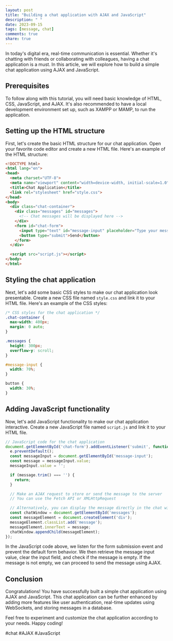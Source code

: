 ```yaml
---
layout: post
title: "Building a chat application with AJAX and JavaScript"
description: " "
date: 2023-09-15
tags: [message, chat]
comments: true
share: true
---
```


In today's digital era, real-time communication is essential. Whether it's chatting with friends or collaborating with colleagues, having a chat application is a must. In this article, we will explore how to build a simple chat application using AJAX and JavaScript.

## Prerequisites

To follow along with this tutorial, you will need basic knowledge of HTML, CSS, JavaScript, and AJAX. It's also recommended to have a local development environment set up, such as XAMPP or MAMP, to run the application.

## Setting up the HTML structure

First, let's create the basic HTML structure for our chat application. Open your favorite code editor and create a new HTML file. Here's an example of the HTML structure:

```html
<!DOCTYPE html>
<html lang="en">
<head>
  <meta charset="UTF-8">
  <meta name="viewport" content="width=device-width, initial-scale=1.0">
  <title>Chat Application</title>
  <link rel="stylesheet" href="style.css">
</head>
<body>
  <div class="chat-container">
    <div class="messages" id="messages">
      <!-- Chat messages will be displayed here -->
    </div>
    <form id="chat-form">
      <input type="text" id="message-input" placeholder="Type your message...">
      <button type="submit">Send</button>
    </form>
  </div>

  <script src="script.js"></script>
</body>
</html>
```

## Styling the chat application

Next, let's add some basic CSS styles to make our chat application look presentable. Create a new CSS file named `style.css` and link it to your HTML file. Here's an example of the CSS styles:

```css
/* CSS styles for the chat application */
.chat-container {
  max-width: 400px;
  margin: 0 auto;
}

.messages {
  height: 300px;
  overflow-y: scroll;
}

#message-input {
  width: 70%;
}

button {
  width: 30%;
}
```

## Adding JavaScript functionality

Now, let's add JavaScript functionality to make our chat application interactive. Create a new JavaScript file named `script.js` and link it to your HTML file. 

```javascript
// JavaScript code for the chat application
document.getElementById('chat-form').addEventListener('submit', function(e) {
  e.preventDefault();
  const messageInput = document.getElementById('message-input');
  const message = messageInput.value;
  messageInput.value = '';

  if (message.trim() === '') {
    return;
  }

  // Make an AJAX request to store or send the message to the server
  // You can use the Fetch API or XMLHttpRequest

  // Alternatively, you can display the message directly in the chat window
  const chatWindow = document.getElementById('messages');
  const messageElement = document.createElement('div');
  messageElement.classList.add('message');
  messageElement.innerText = message;
  chatWindow.appendChild(messageElement);
});
```

In the JavaScript code above, we listen for the form submission event and prevent the default form behavior. We then retrieve the message input value, clear the input field, and check if the message is empty. If the message is not empty, we can proceed to send the message using AJAX.

## Conclusion

Congratulations! You have successfully built a simple chat application using AJAX and JavaScript. This chat application can be further enhanced by adding more features like user authentication, real-time updates using WebSockets, and storing messages in a database.

Feel free to experiment and customize the chat application according to your needs. Happy coding!

#chat #AJAX #JavaScript
